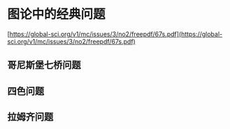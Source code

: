 # 图论中的经典问题

[https://global-sci.org/v1/mc/issues/3/no2/freepdf/67s.pdf](https://global-sci.org/v1/mc/issues/3/no2/freepdf/67s.pdf)

## 哥尼斯堡七桥问题

## 四色问题

## 拉姆齐问题